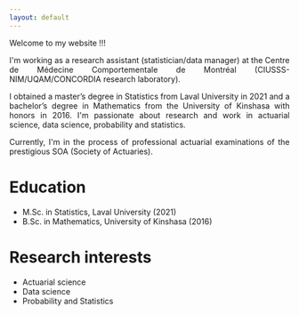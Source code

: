 ```yaml
---
layout: default
---
```


<!-- Text can be **bold** , _italic_, or ~~strikethrough~~.

[Link to another page](./another-page.html).
 
There should be whitespace between paragraphs.

There should be whitespace between paragraphs. We recommend including a README, or a file with information about your project. -->


<div style="text-align: justify"> 
<p>Welcome to my website !!!</p>
 
<p>I'm working as a research assistant (statistician/data manager) at the Centre de Médecine Comportementale de Montréal (CIUSSS-NIM/UQAM/CONCORDIA research laboratory).</p>
<p>I obtained a master’s degree in Statistics from Laval University in 2021 and a bachelor’s degree in Mathematics from the University of Kinshasa with honors in 2016. I'm passionate about research and work in actuarial science, data science, probability and statistics.</p>
<p>Currently, I'm in the process of professional actuarial examinations of the prestigious SOA (Society of Actuaries).</p>
</div>

# Education

* M.Sc. in Statistics, Laval University (2021)
* B.Sc. in Mathematics,  University of Kinshasa (2016)

# Research interests

* Actuarial science
* Data science
* Probability and Statistics


